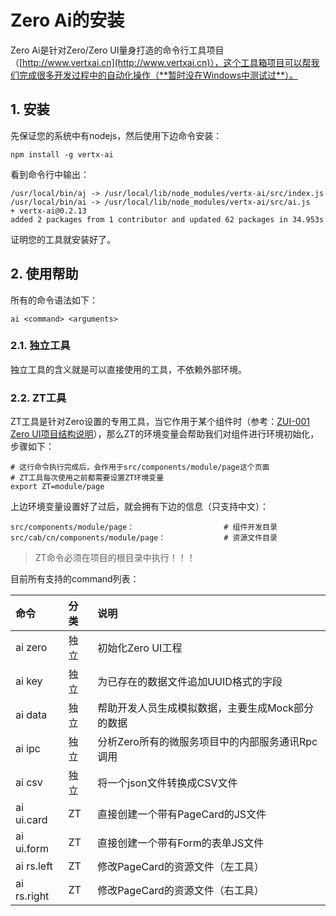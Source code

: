 # Zero Ai的安装

Zero Ai是针对Zero/Zero UI量身打造的命令行工具项目（[http://www.vertxai.cn](http://www.vertxai.cn)），这个工具箱项目可以帮我们完成很多开发过程中的自动化操作（**暂时没在Windows中测试过**）。

## 1. 安装

先保证您的系统中有nodejs，然后使用下边命令安装：

```shell
npm install -g vertx-ai
```

看到命令行中输出：

```
/usr/local/bin/aj -> /usr/local/lib/node_modules/vertx-ai/src/index.js
/usr/local/bin/ai -> /usr/local/lib/node_modules/vertx-ai/src/ai.js
+ vertx-ai@0.2.13
added 2 packages from 1 contributor and updated 62 packages in 34.953s
```

证明您的工具就安装好了。

## 2. 使用帮助

所有的命令语法如下：

```shell
ai <command> <arguments>
```

### 2.1. 独立工具

独立工具的含义就是可以直接使用的工具，不依赖外部环境。

### 2.2. ZT工具

ZT工具是针对Zero设置的专用工具，当它作用于某个组件时（参考：[ZUI-001 Zero UI项目结构说明](/zero-ui/1-zero-uiji-ben-jiao-cheng/zui-001-zero-uixiang-mu-jie-gou-shuo-ming.md)），那么ZT的环境变量会帮助我们对组件进行环境初始化，步骤如下：

```shell
# 这行命令执行完成后，会作用于src/components/module/page这个页面
# ZT工具每次使用之前都需要设置ZT环境变量
export ZT=module/page
```

上边环境变量设置好了过后，就会拥有下边的信息（只支持中文）：

```shell
src/components/module/page：                    # 组件开发目录
src/cab/cn/components/module/page：             # 资源文件目录
```

> ZT命令必须在项目的根目录中执行！！！

目前所有支持的command列表：

| 命令 | 分类 | 说明 |
| :--- | :--- | :--- |
| ai zero | 独立 | 初始化Zero UI工程 |
| ai key | 独立 | 为已存在的数据文件追加UUID格式的字段 |
| ai data | 独立 | 帮助开发人员生成模拟数据，主要生成Mock部分的数据 |
| ai ipc | 独立 | 分析Zero所有的微服务项目中的内部服务通讯Rpc调用 |
| ai csv | 独立 | 将一个json文件转换成CSV文件 |
| ai ui.card | ZT | 直接创建一个带有PageCard的JS文件 |
| ai ui.form | ZT | 直接创建一个带有Form的表单JS文件 |
| ai rs.left | ZT | 修改PageCard的资源文件（左工具） |
| ai rs.right | ZT | 修改PageCard的资源文件（右工具） |



